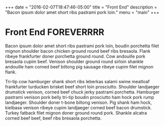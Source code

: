 +++
date = "2016-02-07T18:47:46-05:00"
title = "Front End"
description = "Bacon ipsum dolor amet short ribs pastrami pork loin."
menu = "main"
+++

# Front End FOREVERRRR

Bacon ipsum dolor amet short ribs pastrami pork loin, boudin porchetta filet mignon shoulder bacon chicken ground round beef ribs bresaola. Flank ribeye frankfurter doner porchetta ground round. Cow andouille pork bresaola cupim beef. Venison shoulder ground round sirloin shankle andouille ham corned beef biltong pig sausage ribeye cupim filet mignon flank.

Tri-tip cow hamburger shank short ribs leberkas salami swine meatloaf frankfurter turducken brisket beef short loin prosciutto. Shoulder landjaeger drumstick venison, corned beef chuck jerky pastrami porchetta. Hamburger pastrami venison pork belly tri-tip boudin prosciutto ham hock pork rump landjaeger. Shoulder doner t-bone biltong venison. Pig shank ham hock, kielbasa venison ribeye cupim landjaeger corned beef bacon drumstick. Turkey fatback filet mignon doner ground round pork. Shankle alcatra corned beef beef, beef ribs bresaola porchetta.